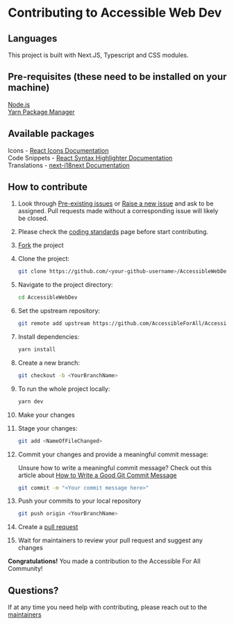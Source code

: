 # Contributing to Accessible Web Dev

## Languages

This project is built with Next.JS, Typescript and CSS modules.

## Pre-requisites (these need to be installed on your machine)

[Node.js](https://nodejs.org/en/)  
[Yarn Package Manager](https://yarnpkg.com/)  

## Available packages

Icons - [React Icons Documentation]( https://react-icons.github.io/react-icons)  
Code Snippets - [React Syntax Highlighter Documentation](https://github.com/react-syntax-highlighter/react-syntax-highlighter)  
Translations - [next-i18next Documentation](https://next.i18next.com/)  

## How to contribute

1.  Look through [Pre-existing issues](https://github.com/AccessibleForAll/AccessibleWebDev/issues) or [Raise a new issue](https://github.com/AccessibleForAll/AccessibleWebDev/issues/new/choose) and ask to be assigned. Pull requests made without a corresponding issue will likely be closed.
2. Please check the [coding standards](https://github.com/AccessibleForAll/AccessibleWebDev/blob/main/CODING_STANDARDS.md) page before start contributing.
3.  [Fork](https://github.com/AccessibleForAll/AccessibleWebDev/fork) the project
4.  Clone the project:
    ```bash
    git clone https://github.com/<your-github-username>/AccessibleWebDev
    ```
5.  Navigate to the project directory:
    ```bash
    cd AccessibleWebDev
    ```
6.  Set the upstream repository:
    ```bash
    git remote add upstream https://github.com/AccessibleForAll/AccessibleWebDev.git
    ```
7.  Install dependencies:
    ```bash
    yarn install
    ```
8.  Create a new branch:
    ```bash
    git checkout -b <YourBranchName>
    ```
9.  To run the whole project locally:
    ```bash
    yarn dev
    ```

10.  Make your changes
11. Stage your changes:
    ```bash
    git add <NameOfFileChanged>
    ```
12. Commit your changes and provide a meaningful commit message:
    
    Unsure how to write a meaningful commit message? Check out this article about [How to Write a Good Git Commit Message](https://blog.ossph.org/how-to-write-a-good-git-commit-message/#:~:text=To%20set%20up%20a%20Git,t%20meet%20the%20specified%20format.)
    ```bash
    git commit -m "<Your commit message here>"
    ```
13. Push your commits to your local repository
    ```bash
    git push origin <YourBranchName>
    ```
14. Create a [pull request](https://docs.github.com/en/pull-requests/collaborating-with-pull-requests/proposing-changes-to-your-work-with-pull-requests/creating-a-pull-request)
15. Wait for maintainers to review your pull request and suggest any changes

**Congratulations!** You made a contribution to the Accessible For All Community!

## Questions?

If at any time you need help with contributing, please reach out to the [maintainers](https://github.com/AccessibleForAll/Support/blob/main/README.md#our-maintainers)
